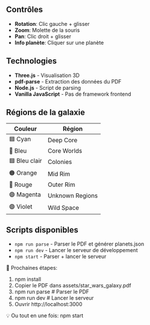 
## Contrôles

- **Rotation**: Clic gauche + glisser
- **Zoom**: Molette de la souris
- **Pan**: Clic droit + glisser
- **Info planète**: Cliquer sur une planète

## Technologies

- **Three.js** - Visualisation 3D
- **pdf-parse** - Extraction des données du PDF
- **Node.js** - Script de parsing
- **Vanilla JavaScript** - Pas de framework frontend

## Régions de la galaxie

| Couleur | Région |
|---------|--------|
| 🟦 Cyan | Deep Core |
| 🔵 Bleu | Core Worlds |
| 🟦 Bleu clair | Colonies |
| 🟠 Orange | Mid Rim |
| 🔴 Rouge | Outer Rim |
| 🟣 Magenta | Unknown Regions |
| 🟣 Violet | Wild Space |

## Scripts disponibles

- `npm run parse` - Parser le PDF et générer planets.json
- `npm run dev` - Lancer le serveur de développement
- `npm start` - Parser + lancer le serveur

🚀 Prochaines étapes:
  1. npm install
  2. Copier le PDF dans assets/star_wars_galaxy.pdf
  3. npm run parse     # Parser le PDF
  4. npm run dev       # Lancer le serveur
  5. Ouvrir http://localhost:3000

💡 Ou tout en une fois: npm start


